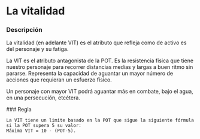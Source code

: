 
La vitalidad
============

### Descripción
La vitalidad (en adelante VIT) es el atributo que refleja como de activo es del personaje y su fatiga.

La VIT es el atributo antagonista de la POT. Es la resistencia física que tiene nuestro personaje para recorrer distancias medias y largas a buen ritmo sin pararse. Representa la capacidad de aguantar un mayor número de acciones que requieran un esfuerzo físico.

Un personaje con mayor VIT podrá aguantar más en combate, bajo el agua, en una persecución, etcétera.

### Regla
```
La VIT tiene un limite basado en la POT que sigue la siguiente fórmula si la POT supera 5 su valor:  
Máxima VIT = 10 - (POT-5).
```